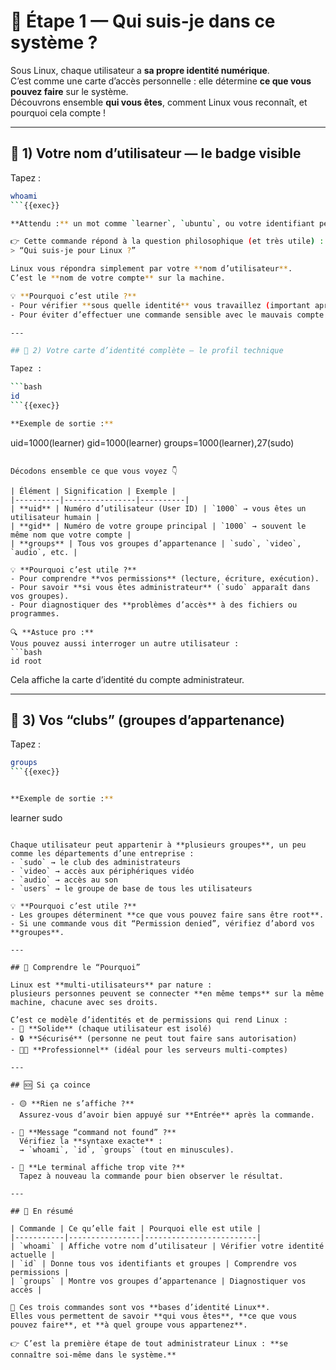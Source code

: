 # 🚀 Étape 1 — Qui suis-je dans ce système ?

Sous Linux, chaque utilisateur a **sa propre identité numérique**.  
C’est comme une carte d’accès personnelle : elle détermine **ce que vous pouvez faire** sur le système.  
Découvrons ensemble **qui vous êtes**, comment Linux vous reconnaît, et pourquoi cela compte !

---

## 🪪 1) Votre nom d’utilisateur — le badge visible

Tapez :

```bash
whoami
```{{exec}}

**Attendu :** un mot comme `learner`, `ubuntu`, ou votre identifiant personnel.  

👉 Cette commande répond à la question philosophique (et très utile) :  
> “Qui suis-je pour Linux ?”

Linux vous répondra simplement par votre **nom d’utilisateur**.  
C’est le **nom de votre compte** sur la machine.

💡 **Pourquoi c’est utile ?**
- Pour vérifier **sous quelle identité** vous travaillez (important après un `sudo` ou un `su`).
- Pour éviter d’effectuer une commande sensible avec le mauvais compte (par exemple root 😅).

---

## 🧾 2) Votre carte d’identité complète — le profil technique

Tapez :

```bash
id
```{{exec}}

**Exemple de sortie :**

````

uid=1000(learner) gid=1000(learner) groups=1000(learner),27(sudo)

````

Décodons ensemble ce que vous voyez 👇

| Élément | Signification | Exemple |
|----------|----------------|----------|
| **uid** | Numéro d’utilisateur (User ID) | `1000` → vous êtes un utilisateur humain |
| **gid** | Numéro de votre groupe principal | `1000` → souvent le même nom que votre compte |
| **groups** | Tous vos groupes d’appartenance | `sudo`, `video`, `audio`, etc. |

💡 **Pourquoi c’est utile ?**
- Pour comprendre **vos permissions** (lecture, écriture, exécution).
- Pour savoir **si vous êtes administrateur** (`sudo` apparaît dans vos groupes).
- Pour diagnostiquer des **problèmes d’accès** à des fichiers ou programmes.

🔍 **Astuce pro :**
Vous pouvez aussi interroger un autre utilisateur :
```bash
id root
````

Cela affiche la carte d’identité du compte administrateur.

---

## 👥 3) Vos “clubs” (groupes d’appartenance)

Tapez :

```bash
groups
```{{exec}}


**Exemple de sortie :**

````

learner sudo

```

Chaque utilisateur peut appartenir à **plusieurs groupes**, un peu comme les départements d’une entreprise :
- `sudo` → le club des administrateurs  
- `video` → accès aux périphériques vidéo  
- `audio` → accès au son  
- `users` → le groupe de base de tous les utilisateurs  

💡 **Pourquoi c’est utile ?**
- Les groupes déterminent **ce que vous pouvez faire sans être root**.
- Si une commande vous dit “Permission denied”, vérifiez d’abord vos **groupes**.

---

## 🧠 Comprendre le “Pourquoi”

Linux est **multi-utilisateurs** par nature :  
plusieurs personnes peuvent se connecter **en même temps** sur la même machine, chacune avec ses droits.

C’est ce modèle d’identités et de permissions qui rend Linux :
- 🧱 **Solide** (chaque utilisateur est isolé)
- 🔒 **Sécurisé** (personne ne peut tout faire sans autorisation)
- 👨‍💻 **Professionnel** (idéal pour les serveurs multi-comptes)

---

## 🆘 Si ça coince

- 🟡 **Rien ne s’affiche ?**  
  Assurez-vous d’avoir bien appuyé sur **Entrée** après la commande.

- 🔴 **Message “command not found” ?**  
  Vérifiez la **syntaxe exacte** :  
  → `whoami`, `id`, `groups` (tout en minuscules).

- 🔵 **Le terminal affiche trop vite ?**  
  Tapez à nouveau la commande pour bien observer le résultat.

---

## 🎯 En résumé

| Commande | Ce qu’elle fait | Pourquoi elle est utile |
|-----------|----------------|-------------------------|
| `whoami` | Affiche votre nom d’utilisateur | Vérifier votre identité actuelle |
| `id` | Donne tous vos identifiants et groupes | Comprendre vos permissions |
| `groups` | Montre vos groupes d’appartenance | Diagnostiquer vos accès |

🧩 Ces trois commandes sont vos **bases d’identité Linux**.  
Elles vous permettent de savoir **qui vous êtes**, **ce que vous pouvez faire**, et **à quel groupe vous appartenez**.

👉 C’est la première étape de tout administrateur Linux : **se connaître soi-même dans le système.**

